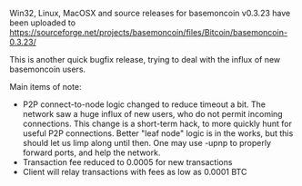 Win32, Linux, MacOSX and source releases for basemoncoin v0.3.23 have been uploaded to
https://sourceforge.net/projects/basemoncoin/files/Bitcoin/basemoncoin-0.3.23/

This is another quick bugfix release, trying to deal with the influx of new basemoncoin users.

Main items of note:

* P2P connect-to-node logic changed to reduce timeout a bit.  The network saw a huge influx of new users, who do not permit incoming connections.  This change is a short-term hack, to more quickly hunt for useful P2P connections.  Better "leaf node" logic is in the works, but this should let us limp along until then.  One may use -upnp to properly forward ports, and help the network.
* Transaction fee reduced to 0.0005 for new transactions
* Client will relay transactions with fees as low as 0.0001 BTC
